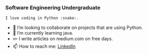 ### Software Engineering Undergraduate
<p><code>I love coding in Python :snake:.</code></p>

<!-- - 🔭 I’m currently working on something coooool. -->
- 👯 I’m looking to collaborate on projects that are using Python.
- 🌱 I’m currently learning java.
- :pencil2: I write articles on medium.com on free days.
- 📫 How to reach me: <a href='www.linkedin.com/in/saputhebeast'>LinkedIn</a>
<!--
**saputhebeast/saputhebeast** is a ✨ _special_ ✨ repository because its `README.md` (this file) appears on your GitHub profile.

⚡ Fun fact:
- 👯 I’m looking to collaborate on projects that are using Python.
- 🌱 I’m currently learning php and mathematics required for ML and Data Science.
- :pencil2: I Write blogs on medium.com on free days.

Here are some ideas to get you started:

- 🔭 I’m currently working on ...
- 🌱 I’m currently learning ...
- 👯 I’m looking to collaborate on ...
- 🤔 I’m looking for help with ...
- 💬 Ask me about ...

- 😄 Pronouns: ...
- ⚡ Fun fact: ...
-->
